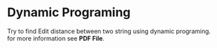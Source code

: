 # Dynamic Programing

Try to find Edit distance between two string using dynamic programing.  
for more information see **PDF File**.
